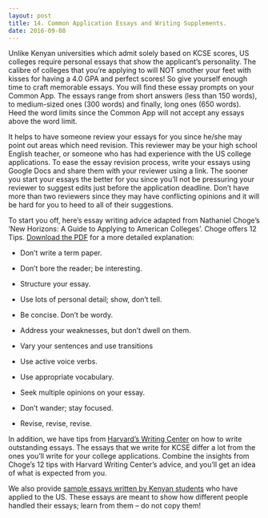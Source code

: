 ```yaml
---
layout: post 
title: 14. Common Application Essays and Writing Supplements.
date: 2016-09-08
---
```


Unlike Kenyan universities which admit solely based on KCSE scores, US colleges require personal essays that show the applicant’s personality. The calibre of colleges that you’re applying to will NOT smother your feet with kisses for having a 4.0 GPA and perfect scores! So give yourself enough time to craft memorable essays. You will find these essay prompts on your Common App. The essays range from short answers (less than 150 words), to medium-sized ones (300 words) and finally, long ones (650 words). Heed the word limits since the Common App will not accept any essays above the word limit.

It helps to have someone review your essays for you since he/she may point out areas which need revision. This reviewer may be your high school English teacher, or someone who has had experience with the US college applications. To ease the essay revision process, write your essays using Google Docs and share them with your reviewer using a link. The sooner you start your essays the better for you since you’ll not be pressuring your reviewer to suggest edits just before the application deadline. Don’t have more than two reviewers since they may have conflicting opinions and it will be hard for you to heed to all of their suggestions.

To start you off, here’s essay writing advice adapted from Nathaniel Choge’s ‘New Horizons: A Guide to Applying to American Colleges’. Choge offers 12 Tips. [Download the PDF](https://drive.google.com/open?id=0BxcN6nrpsXL6SGl4cHNNc3h5WWs) for a more detailed explanation:

* Don’t write a term paper.

* Don’t bore the reader; be interesting.

* Structure your essay.

* Use lots of personal detail; show, don’t tell.

* Be concise. Don’t be wordy.

* Address your weaknesses, but don’t dwell on them.

* Vary your sentences and use transitions

* Use active voice verbs.

* Use appropriate vocabulary.

* Seek multiple opinions on your essay.

* Don’t wander; stay focused.

* Revise, revise, revise.

In addition, we have tips from [Harvard’s Writing Center](https://drive.google.com/open?id=0BxcN6nrpsXL6d1loaHVla18tOFk) on how to write outstanding essays. The essays that we write for KCSE differ a lot from the ones you’ll write for your college applications. Combine the insights from Choge’s 12 tips with Harvard Writing Center’s advice, and you’ll get an idea of what is expected from you.

We also provide [sample essays written by Kenyan students](https://drive.google.com/open?id=0BxcN6nrpsXL6TEFFalUyWUtZelU) who have applied to the US. These essays are meant to show how different people handled their essays; learn from them – do not copy them!
